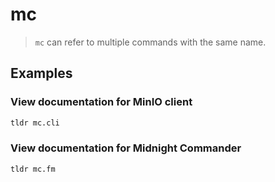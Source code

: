# mc

> `mc` can refer to multiple commands with the same name.

## Examples

### View documentation for MinIO client

```bash
tldr mc.cli
```

### View documentation for Midnight Commander

```bash
tldr mc.fm
```
